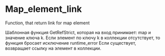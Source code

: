 # Map_element_link
Function, that return link for map element

Шаблонная функция GetRefStrict, которая на вход принимает: map и значение ключа k. 
Если элемент по ключу k в коллекции отсутствует, то функция бросает исключение runtime_error
Если существует, возвращает ссылку на элемент в коллекции.
